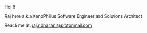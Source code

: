 Hoi !!

Raj here a.k.a XenoPhilius
Software Engineer and Solutions Architect

Reach me at: raj.r.dhanani@protonmail.com
